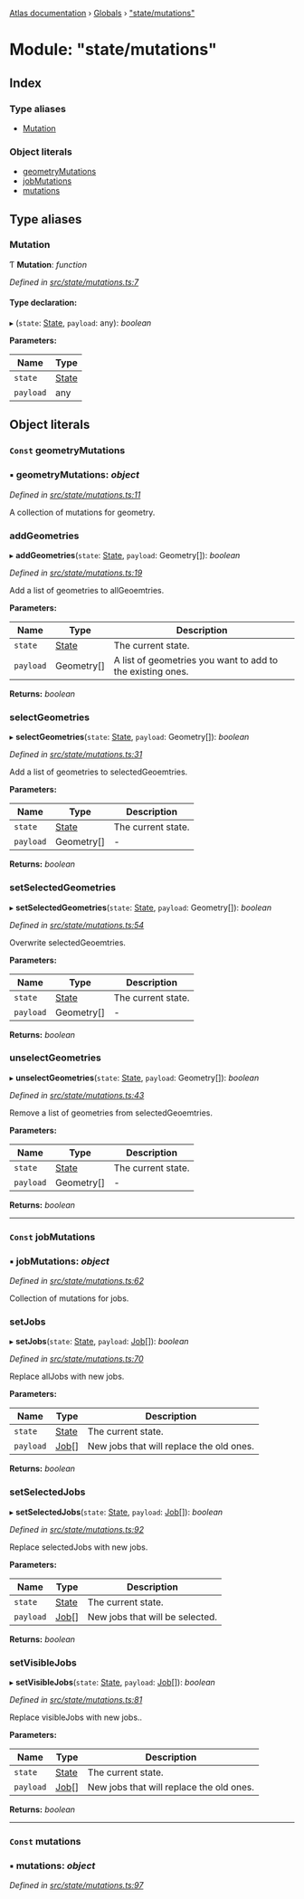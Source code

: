 [Atlas documentation](../README.md) › [Globals](../globals.md) › ["state/mutations"](_state_mutations_.md)

# Module: "state/mutations"

## Index

### Type aliases

* [Mutation](_state_mutations_.md#mutation)

### Object literals

* [geometryMutations](_state_mutations_.md#const-geometrymutations)
* [jobMutations](_state_mutations_.md#const-jobmutations)
* [mutations](_state_mutations_.md#const-mutations)

## Type aliases

###  Mutation

Ƭ **Mutation**: *function*

*Defined in [src/state/mutations.ts:7](https://github.com/chronark/atlas/blob/f6d4b61/src/state/mutations.ts#L7)*

#### Type declaration:

▸ (`state`: [State](_state_store_.md#state), `payload`: any): *boolean*

**Parameters:**

Name | Type |
------ | ------ |
`state` | [State](_state_store_.md#state) |
`payload` | any |

## Object literals

### `Const` geometryMutations

### ▪ **geometryMutations**: *object*

*Defined in [src/state/mutations.ts:11](https://github.com/chronark/atlas/blob/f6d4b61/src/state/mutations.ts#L11)*

A collection of mutations for geometry.

###  addGeometries

▸ **addGeometries**(`state`: [State](_state_store_.md#state), `payload`: Geometry[]): *boolean*

*Defined in [src/state/mutations.ts:19](https://github.com/chronark/atlas/blob/f6d4b61/src/state/mutations.ts#L19)*

Add a list of geometries to allGeoemtries.

**Parameters:**

Name | Type | Description |
------ | ------ | ------ |
`state` | [State](_state_store_.md#state) | The current state. |
`payload` | Geometry[] | A list of geometries you want to add to the existing ones. |

**Returns:** *boolean*

###  selectGeometries

▸ **selectGeometries**(`state`: [State](_state_store_.md#state), `payload`: Geometry[]): *boolean*

*Defined in [src/state/mutations.ts:31](https://github.com/chronark/atlas/blob/f6d4b61/src/state/mutations.ts#L31)*

Add a list of geometries to selectedGeoemtries.

**Parameters:**

Name | Type | Description |
------ | ------ | ------ |
`state` | [State](_state_store_.md#state) | The current state. |
`payload` | Geometry[] | - |

**Returns:** *boolean*

###  setSelectedGeometries

▸ **setSelectedGeometries**(`state`: [State](_state_store_.md#state), `payload`: Geometry[]): *boolean*

*Defined in [src/state/mutations.ts:54](https://github.com/chronark/atlas/blob/f6d4b61/src/state/mutations.ts#L54)*

Overwrite selectedGeoemtries.

**Parameters:**

Name | Type | Description |
------ | ------ | ------ |
`state` | [State](_state_store_.md#state) | The current state. |
`payload` | Geometry[] | - |

**Returns:** *boolean*

###  unselectGeometries

▸ **unselectGeometries**(`state`: [State](_state_store_.md#state), `payload`: Geometry[]): *boolean*

*Defined in [src/state/mutations.ts:43](https://github.com/chronark/atlas/blob/f6d4b61/src/state/mutations.ts#L43)*

Remove a list of geometries from selectedGeoemtries.

**Parameters:**

Name | Type | Description |
------ | ------ | ------ |
`state` | [State](_state_store_.md#state) | The current state. |
`payload` | Geometry[] | - |

**Returns:** *boolean*

___

### `Const` jobMutations

### ▪ **jobMutations**: *object*

*Defined in [src/state/mutations.ts:62](https://github.com/chronark/atlas/blob/f6d4b61/src/state/mutations.ts#L62)*

Collection of mutations for jobs.

###  setJobs

▸ **setJobs**(`state`: [State](_state_store_.md#state), `payload`: [Job](../interfaces/_types_customtypes_.job.md)[]): *boolean*

*Defined in [src/state/mutations.ts:70](https://github.com/chronark/atlas/blob/f6d4b61/src/state/mutations.ts#L70)*

Replace allJobs with new jobs.

**Parameters:**

Name | Type | Description |
------ | ------ | ------ |
`state` | [State](_state_store_.md#state) | The current state. |
`payload` | [Job](../interfaces/_types_customtypes_.job.md)[] | New jobs that will replace the old ones. |

**Returns:** *boolean*

###  setSelectedJobs

▸ **setSelectedJobs**(`state`: [State](_state_store_.md#state), `payload`: [Job](../interfaces/_types_customtypes_.job.md)[]): *boolean*

*Defined in [src/state/mutations.ts:92](https://github.com/chronark/atlas/blob/f6d4b61/src/state/mutations.ts#L92)*

Replace selectedJobs with new jobs.

**Parameters:**

Name | Type | Description |
------ | ------ | ------ |
`state` | [State](_state_store_.md#state) | The current state. |
`payload` | [Job](../interfaces/_types_customtypes_.job.md)[] | New jobs that will be selected. |

**Returns:** *boolean*

###  setVisibleJobs

▸ **setVisibleJobs**(`state`: [State](_state_store_.md#state), `payload`: [Job](../interfaces/_types_customtypes_.job.md)[]): *boolean*

*Defined in [src/state/mutations.ts:81](https://github.com/chronark/atlas/blob/f6d4b61/src/state/mutations.ts#L81)*

Replace visibleJobs with new jobs..

**Parameters:**

Name | Type | Description |
------ | ------ | ------ |
`state` | [State](_state_store_.md#state) | The current state. |
`payload` | [Job](../interfaces/_types_customtypes_.job.md)[] | New jobs that will replace the old ones. |

**Returns:** *boolean*

___

### `Const` mutations

### ▪ **mutations**: *object*

*Defined in [src/state/mutations.ts:97](https://github.com/chronark/atlas/blob/f6d4b61/src/state/mutations.ts#L97)*
